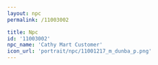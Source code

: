 ```yaml
---
layout: npc
permalink: /11003002

title: Npc
id: '11003002'
npc_name: 'Cathy Mart Customer'
icon_url: 'portrait/npc/11001217_m_dunba_p.png'
---
```

